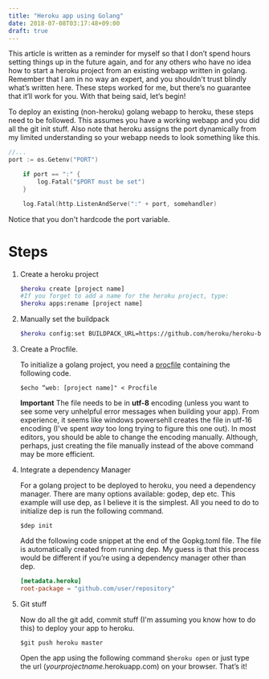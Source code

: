 ```yaml
---
title: "Heroku app using Golang"
date: 2018-07-08T03:17:48+09:00
draft: true
---
```


This article is written as a reminder for myself so that I don’t spend hours setting things up in the future again, and for any others who have no idea how to start a heroku project from an existing webapp written in golang. Remember that I am in no way an expert, and you shouldn't trust blindly what’s written here. These steps worked for me, but there’s no guarantee that it’ll work for you. With that being said, let’s begin!

To deploy an existing (non-heroku) golang webapp to heroku, these steps need to be followed. 
This assumes you have a working webapp and you did all the git init stuff. Also note that heroku assigns the port dynamically from my limited understanding so your webapp needs to look something like this.

```go
//...
port := os.Getenv("PORT")

    if port == ":" {
        log.Fatal("$PORT must be set")
    }

    log.Fatal(http.ListenAndServe(":" + port, somehandler)
```
Notice that you don't hardcode the port variable.

# Steps
1. Create a heroku project

    ```bash
    $heroku create [project name]
    #If you forget to add a name for the heroku project, type:
    $heroku apps:rename [project name]
    ```
2. Manually set the buildpack

    ```bash
    $heroku config:set BUILDPACK_URL=https://github.com/heroku/heroku-buildpack-go.git
    ```

3. Create a Procfile. 

    To initialize a golang project, you need a [procfile](https://devcenter.heroku.com/articles/procfile) containing the following code.

    ```
    $echo “web: [project name]" < Procfile
    ```

    **Important**
    The file needs to be in **utf-8** encoding (unless you want to see some very unhelpful error messages when building your app). From experience, it seems like windows powersehll creates the file in utf-16 encoding (I've spent *way* too long trying to figure this one out). In most editors, you should be able to change the encoding manually. Although, perhaps, just creating the file manually instead of the above command may be more efficient.
4. Integrate a dependency Manager
    
    For a golang project to be deployed to heroku, you need a dependency manager. There are many options available: godep, dep etc. This example will use dep, as I believe it is the simplest. All you need to do to initialize dep is run the following command.
    ```
    $dep init
    ```
    Add the following code snippet at the end of the Gopkg.toml file. The file is automatically created from running dep. My guess is that this process would be different if you’re using a dependency manager other than dep.
    ```toml
    [metadata.heroku]
    root-package = "github.com/user/repository"
    ```
5. Git stuff

    Now do all the git add, commit stuff (I'm assuming you know how to do this) to deploy your app to heroku.
    ```
    $git push heroku master
    ```
    Open the app using the following command `$heroku open` or just type the url (*yourprojectname*.herokuapp.com) on your browser. That’s it!

